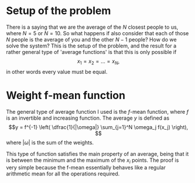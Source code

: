 # Setup of the problem
There is a saying that we are the average of the $N$ closest people to us, where $N = 5$ or $N = 10$.
So what happens if also consider that each of those $N$ people is the average of you and the other $N-1$ people? How do we solve the system?
This is the setup of the problem, and the result for a rather general type of 'average functions' is that this is only possible if
$$x_1 = x_2 = ... = x_N, $$
in other words every value must be equal.

# Weight f-mean function
The general type of average function I used is the $f$-mean function, where $f$ is an invertible and increasing function.
The average $y$ is defined as
$$y = f^{-1} \left( \dfrac{1}{|\omega|} \sum_{j=1}^N \omega_j f(x_j) \right), $$
where $|\omega|$ is the sum of the weights.

This type of function satisfies the main property of an average, being that it is between the minimum and the maximum of the $x_i$ points.
The proof is very simple because the f-mean essentially behaves like a regular arithmetic mean for all the operations required.
